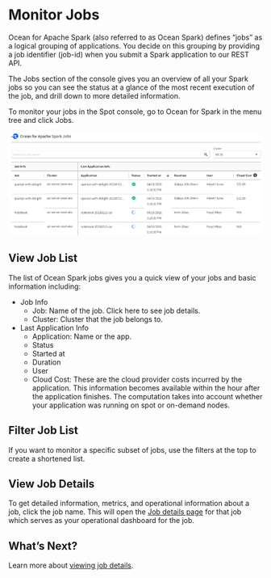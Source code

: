 # Monitor Jobs

Ocean for Apache Spark (also referred to as Ocean Spark) defines “jobs” as a logical grouping of applications. You decide on this grouping by providing a job identifier (job-id) when you submit a Spark application to our REST API.

The Jobs section of the console gives you an overview of all your Spark jobs so you can see the status at a glance of the most recent execution of the job, and drill down to more detailed information.

To monitor your jobs in the Spot console, go to Ocean for Spark in the menu tree and click Jobs.

<img src="/ocean-spark/_media/monitor-jobs-01.png" />

## View Job List

The list of Ocean Spark jobs gives you a quick view of your jobs and basic information including:

- Job Info
  - Job: Name of the job. Click here to see job details.
  - Cluster: Cluster that the job belongs to.
- Last Application Info
  - Application: Name or the app.
  - Status
  - Started at
  - Duration
  - User
  - Cloud Cost: These are the cloud provider costs incurred by the application. This information becomes available within the hour after the application finishes. The computation takes into account whether your application was running on spot or on-demand nodes.

## Filter Job List

If you want to monitor a specific subset of jobs, use the filters at the top to create a shortened list.

## View Job Details

To get detailed information, metrics, and operational information about a job, click the job name. This will open the [Job details page](ocean-spark/product-tour/view-job-details) for that job which serves as your operational dashboard for the job.

## What’s Next?

Learn more about [viewing job details](ocean-spark/product-tour/view-job-details).
